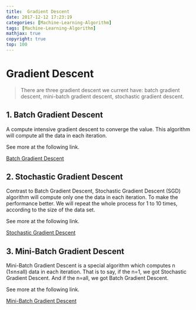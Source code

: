 ```yaml
---
title:  Gradient Descent
date: 2017-12-12 17:23:19
categories: [Machine-Learning-Algorithm]
tags: [Machine-Learning-Algorithm]
mathjax: true
copyright: true
top: 100
---
```



# Gradient Descent

> There are three gradient descent we current have: batch gradient descent, mini-batch gradient descent, stochastic gradient descent.

## 1. Batch Gradient Descent

A compute intensive gradient descent to converge the value. This algorithm will compute all the data in each iteration.

See more at the following link.

[Batch Gradient Descent](https://zhichengmle.github.io/2017/11/30/Algorithm/Optimize%20Algorithm/2017-11-30-Batch%20Gradient%20Descent/)


## 2. Stochastic Gradient Descent

Contrast to Batch Gradient Descent, Stochastic Gradient Descent (SGD) algorithm will compute only one the data in each iteration. To make the performance better. We will repeat the whole process for 1 to 10 times, according to the size of the data set.

See more at the following link.

[Stochastic Gradient Descent](https://zhichengmle.github.io/2017/12/11/Algorithm/Optimize%20Algorithm/2017-12-11-Stochastic%20Gradient%20Descent/)



## 3. Mini-Batch Gradient Descent

Mini-Batch Gradient Descent is a special algorithm which computes n (1≤n≤all) data in each iteration. That is to say, if the n=1, we got Stochastic Gradient Descent. And if the n=all, we got Batch Gradient Descent.

See more at the following link.

[Mini-Batch Gradient Descent](https://zhichengmle.github.io/2017/12/12/Algorithm/Optimize%20Algorithm/2017-12-12-Mini-Batch%20Gradient%20Descent/)
